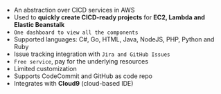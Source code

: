 - An abstraction over CICD services in AWS
- Used to **quickly create CICD-ready projects** for **EC2, Lambda and Elastic Beanstalk**
- `One dashboard to view all the components`
- Supported languages: C#, Go, HTML, Java, NodeJS, PHP, Python and Ruby
- Issue tracking integration with `Jira and GitHub Issues`
- `Free service`, pay for the underlying resources
- Limited customization
- Supports CodeCommit and GitHub as code repo
- Integrates with **Cloud9** (cloud-based IDE)